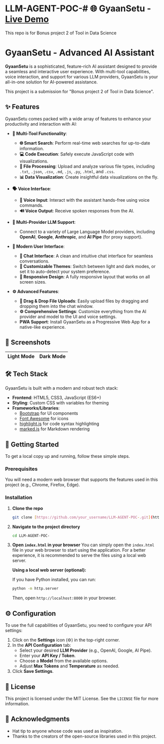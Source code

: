 # LLM-AGENT-POC-# 🌐 GyaanSetu - [Live Demo](https://llm-agent-poc-phi.vercel.app/)
This repo is for Bonus project 2 of Tool in Data Science
# GyaanSetu - Advanced AI Assistant

**GyaanSetu** is a sophisticated, feature-rich AI assistant designed to provide a seamless and interactive user experience. With multi-tool capabilities, voice interaction, and support for various LLM providers, GyaanSetu is your all-in-one solution for AI-powered assistance.

This project is a submission for "Bonus project 2 of Tool in Data Science".

## ✨ Features

GyaanSetu comes packed with a wide array of features to enhance your productivity and interaction with AI:

* **🤖 Multi-Tool Functionality**:
    * **🌐 Smart Search**: Perform real-time web searches for up-to-date information.
    * **💻 Code Execution**: Safely execute JavaScript code with visualizations.
    * **📂 File Processing**: Upload and analyze various file types, including `.txt`, `.json`, `.csv`, `.md`, `.js`, `.py`, `.html`, and `.css`.
    * **📊 Data Visualization**: Create insightful data visualizations on the fly.

* **🗣️ Voice Interface**:
    * **🎤 Voice Input**: Interact with the assistant hands-free using voice commands.
    * **🔊 Voice Output**: Receive spoken responses from the AI.

* **🔌 Multi-Provider LLM Support**:
    * Connect to a variety of Large Language Model providers, including **OpenAI**, **Google**, **Anthropic**, and **AI Pipe** (for proxy support).

* **🎨 Modern User Interface**:
    * **💬 Chat Interface**: A clean and intuitive chat interface for seamless conversations.
    * **🎨 Customizable Themes**: Switch between light and dark modes, or set it to auto-detect your system preference.
    * **📱 Responsive Design**: A fully responsive layout that works on all screen sizes.

* **⚙️ Advanced Features**:
    * **📂 Drag & Drop File Uploads**: Easily upload files by dragging and dropping them into the chat window.
    * **⚙️ Comprehensive Settings**: Customize everything from the AI provider and model to the UI and voice settings.
    * **PWA Support**: Install GyaanSetu as a Progressive Web App for a native-like experience.

## 📸 Screenshots

| Light Mode | Dark Mode |
| :---: | :---: |


## 🛠️ Tech Stack

GyaanSetu is built with a modern and robust tech stack:

* **Frontend**: HTML5, CSS3, JavaScript (ES6+)
* **Styling**: Custom CSS with variables for theming
* **Frameworks/Libraries**:
    * [Bootstrap](https://getbootstrap.com/) for UI components
    * [Font Awesome](https://fontawesome.com/) for icons
    * [highlight.js](https://highlightjs.org/) for code syntax highlighting
    * [marked.js](https://marked.js.org/) for Markdown rendering

## 🚀 Getting Started

To get a local copy up and running, follow these simple steps.

### Prerequisites

You will need a modern web browser that supports the features used in this project (e.g., Chrome, Firefox, Edge).

### Installation

1.  **Clone the repo**
    ```sh
    git clone [https://github.com/your_username/LLM-AGENT-POC-.git](https://github.com/your_username/LLM-AGENT-POC-.git)
    ```
2.  **Navigate to the project directory**
    ```sh
    cd LLM-AGENT-POC-
    ```
3.  **Open `index.html` in your browser**
    You can simply open the `index.html` file in your web browser to start using the application. For a better experience, it is recommended to serve the files using a local web server.

    **Using a local web server (optional):**

    If you have Python installed, you can run:
    ```sh
    python -m http.server
    ```
    Then, open `http://localhost:8000` in your browser.

## ⚙️ Configuration

To use the full capabilities of GyaanSetu, you need to configure your API settings:

1.  Click on the **Settings** icon (⚙️) in the top-right corner.
2.  In the **API Configuration** tab:
    * Select your desired **LLM Provider** (e.g., OpenAI, Google, AI Pipe).
    * Enter your **API Key / Token**.
    * Choose a **Model** from the available options.
    * Adjust **Max Tokens** and **Temperature** as needed.
3.  Click **Save Settings**.

## 📄 License

This project is licensed under the MIT License. See the `LICENSE` file for more information.

## 🙏 Acknowledgments

* Hat tip to anyone whose code was used as inspiration.
* Thanks to the creators of the open-source libraries used in this project.
